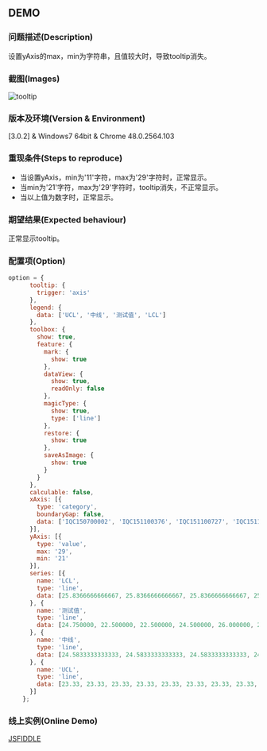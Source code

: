 ## DEMO

### 问题描述(Description) ###
设置yAxis的max，min为字符串，且值较大时，导致tooltip消失。

### 截图(Images) ###
![tooltip](https://cloud.githubusercontent.com/assets/7768611/12501135/e55f34c6-c0f4-11e5-9847-f5b2cc7ce97d.png)

### 版本及环境(Version & Environment) ###
[3.0.2] & Windows7 64bit & Chrome 48.0.2564.103

### 重现条件(Steps to reproduce) ###
- 当设置yAxis，min为'11'字符，max为'29'字符时，正常显示。
- 当min为'21'字符，max为'29'字符时，tooltip消失，不正常显示。
- 当以上值为数字时，正常显示。

### 期望结果(Expected behaviour) ###
正常显示tooltip。

### 配置项(Option) ###
```javascript
option = {
	  tooltip: {
	    trigger: 'axis'
	  },
	  legend: {
	    data: ['UCL', '中线', '测试值', 'LCL']
	  },
	  toolbox: {
	    show: true,
	    feature: {
	      mark: {
	        show: true
	      },
	      dataView: {
	        show: true,
	        readOnly: false
	      },
	      magicType: {
	        show: true,
	        type: ['line']
	      },
	      restore: {
	        show: true
	      },
	      saveAsImage: {
	        show: true
	      }
	    }
	  },
	  calculable: false,
	  xAxis: [{
	    type: 'category',
	    boundaryGap: false,
	    data: ['IQC150700002', 'IQC151100376', 'IQC151100727', 'IQC151100739', 'IQC151200342', 'IQC151200572', 'IQC151201142', 'IQC160100319', 'IQC160100444']
	  }],
	  yAxis: [{
	    type: 'value',
	    max: '29',
	    min: '21'
	  }],
	  series: [{
	    name: 'LCL',
	    type: 'line',
	    data: [25.8366666666667, 25.8366666666667, 25.8366666666667, 25.8366666666667, 25.8366666666667, 25.8366666666667, 25.8366666666667, 25.8366666666667, 25.8366666666667]
	  }, {
	    name: '测试值',
	    type: 'line',
	    data: [24.750000, 22.500000, 22.500000, 24.500000, 26.000000, 24.500000, 23.500000, 25.000000, 28.000000]
	  }, {
	    name: '中线',
	    type: 'line',
	    data: [24.5833333333333, 24.5833333333333, 24.5833333333333, 24.5833333333333, 24.5833333333333, 24.5833333333333, 24.5833333333333, 24.5833333333333, 24.5833333333333]
	  }, {
	    name: 'UCL',
	    type: 'line',
	    data: [23.33, 23.33, 23.33, 23.33, 23.33, 23.33, 23.33, 23.33, 23.33]
	  }]
	};
```

### 线上实例(Online Demo) ###
[JSFIDDLE](https://jsfiddle.net/SuperZ/v0L2kqko/)



